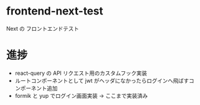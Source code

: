 # frontend-next-test

Next の フロントエンドテスト

# 進捗

- react-query の API リクエスト用のカスタムフック実装
- ルートコンポーネントとして jwt がヘッダになかったらログインへ飛ばすコンポーネント追加
- formik と yup でログイン画面実装 → ここまで実装済み
